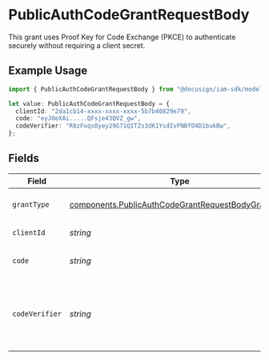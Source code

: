 # PublicAuthCodeGrantRequestBody

This grant uses Proof Key for Code Exchange (PKCE) to authenticate securely without requiring a client secret.

## Example Usage

```typescript
import { PublicAuthCodeGrantRequestBody } from "@docusign/iam-sdk/models/components";

let value: PublicAuthCodeGrantRequestBody = {
  clientId: "2da1cb14-xxxx-xxxx-xxxx-5b7b40829e79",
  code: "eyJ0eXAi.....QFsje43QVZ_gw",
  codeVerifier: "R8zFoqs0yey29G71QITZs3dK1YsdIvFNBfO4D1bukBw",
};
```

## Fields

| Field                                                                                                                          | Type                                                                                                                           | Required                                                                                                                       | Description                                                                                                                    |
| ------------------------------------------------------------------------------------------------------------------------------ | ------------------------------------------------------------------------------------------------------------------------------ | ------------------------------------------------------------------------------------------------------------------------------ | ------------------------------------------------------------------------------------------------------------------------------ |
| `grantType`                                                                                                                    | [components.PublicAuthCodeGrantRequestBodyGrantType](../../models/components/publicauthcodegrantrequestbodygranttype.md)       | :heavy_minus_sign:                                                                                                             | The grant type. This value must be set to "authorization_code".                                                                |
| `clientId`                                                                                                                     | *string*                                                                                                                       | :heavy_check_mark:                                                                                                             | The client ID of the application.                                                                                              |
| `code`                                                                                                                         | *string*                                                                                                                       | :heavy_check_mark:                                                                                                             | The authorization code supplied to the callback.                                                                               |
| `codeVerifier`                                                                                                                 | *string*                                                                                                                       | :heavy_check_mark:                                                                                                             | The code verifier used to authenticate the request. This value is generated by the client and must be included in the request. |